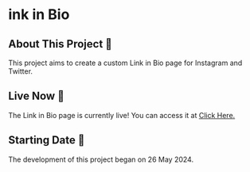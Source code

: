 <h1>ink in Bio</h1>

<h2>About This Project 🚀</h2>
<p>This project aims to create a custom Link in Bio page for Instagram and Twitter.</p>

<h2>Live Now 🔗</h2>
<p>The Link in Bio page is currently live! You can access it at <a href="https://janitkapadiya.github.io/link-in-bio/">Click Here.</a></p>

<h2>Starting Date 📅</h2>
<p>The development of this project began on 26 May 2024.</p>